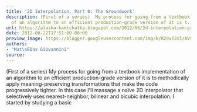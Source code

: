 ```yaml
---
title: '2D Interpolation, Part 0: The Groundwork'
description: (First of a series)  My process for going from a textbook implementation
  of an algorithm to an efficient production-grade version of it is t...
url: https://alaska-kamtchatka.blogspot.com/2012/06/2d-interpolation-part-0-groundwork.html
date: 2012-06-22T17:51:00-00:00
preview_image: https://blogger.googleusercontent.com/img/b/R29vZ2xl/AVvXsEgL1sKv8sVOBhWvq9S1wLJx3JuJbcv12oSi6Kdryro5mFLFJRVpAjy9yfixWC6RYacM6WsIv4EZwo3W5O7yByJkHYVFa8A5lRtjFKew0_AXDERkU9helcYTw-D-tLiKZdRnhEGImmE7o64/w1200-h630-p-k-no-nu/interp0.png
authors:
- "Mat\xEDas Giovannini"
source:
---
```


(First of a series) My process for going from a textbook implementation of an algorithm to an efficient production-grade version of it is to methodically apply meaning-preserving transformations that make the code progressively tighter. In this case I'll massage a naïve 2D interpolator that selectively uses nearest-neighbor, bilinear and bicubic interpolation. I started by studying a basic 
